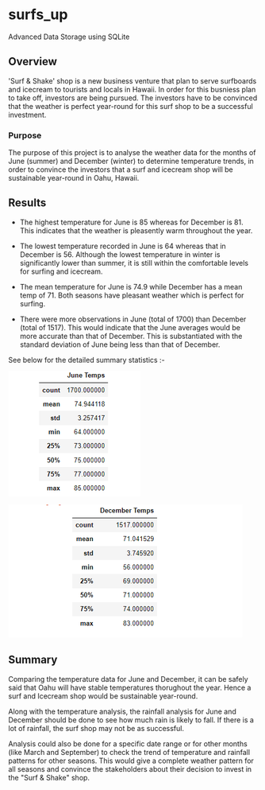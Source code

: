 # surfs_up
Advanced Data Storage using SQLite

## Overview 
'Surf & Shake' shop is a new business venture that plan to serve surfboards and icecream to tourists and locals in Hawaii. In order for this busniess plan to take off, investors are being pursued. The investors have to be convinced that the weather is perfect year-round for this surf shop to be a successful investment. 

### Purpose

The purpose of this project is to analyse the weather data for the months of June (summer) and December (winter) to determine temperature trends, in order to convince the investors that a surf and icecream shop will be sustainable year-round in Oahu, Hawaii.

## Results
- The highest temperature for June is 85 whereas for December is 81. This indicates that the weather is pleasently warm throughout the year.

- The lowest temperature recorded in June is 64 whereas that in December is 56. Although the lowest temperature in winter is significantly lower than summer, it is still within the comfortable levels for surfing and icecream. 

- The mean temperature for June is 74.9 while December has a mean temp of 71. Both seasons have pleasant weather which is perfect for surfing.

- There were more observations in June (total of 1700) than December (total of 1517). This would indicate that the June averages would be more accurate than that of December. This is substantiated with the standard deviation of June being less than that of December.

See below for the detailed summary statistics :-

![June Temperature Summary Statistics](June_temp_stats.png)

![December Temperature Summary Statistics](Dec_temp_stats.png)

## Summary
Comparing the temperature data for June and December, it can be safely said that Oahu will have stable temperatures thorughout the year. Hence a surf and Icecream shop would be sustainable year-round.

Along with the temperature analysis, the rainfall analysis for June and December should be done to see how much rain is likely to fall. If there is a lot of rainfall, the surf shop may not be as successful.

Analysis could also be done for a specific date range or for other months (like March and September) to check the trend of temperature and rainfall patterns for other seasons. This would give a complete weather pattern for all seasons and convince the stakeholders about their decision to invest in the "Surf & Shake" shop.






